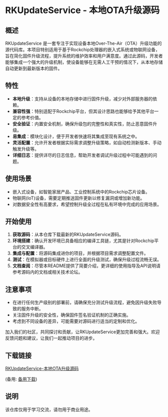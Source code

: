 # RKUpdateService - 本地OTA升级源码

## 概述

RKUpdateService 是一套专注于实现设备本地Over-The-Air（OTA）升级功能的源代码库。本项目特别适用于基于Rockchip处理器的嵌入式系统或物联网设备，旨在简化固件升级流程，提升系统的维护效率和用户满意度。通过此源码，开发者能够集成一个强大的升级机制，使设备能够在无需人工干预的情况下，从本地存储自动更新到最新版本的固件。

## 特性

- **本地升级**：支持从设备的本地存储中进行固件升级，减少对外部服务器的依赖。
- **兼容性强**：特别适配于Rockchip平台，但其设计思路也能够给予其他平台一定的参考价值。
- **安全验证**：内置安全机制，确保升级包的完整性和真实性，防止恶意固件升级。
- **易集成**：模块化设计，便于开发者快速将其集成至现有系统之中。
- **灵活配置**：允许开发者根据实际需求调整升级策略，如自动检测新版本、手动触发升级等。
- **详细日志**：提供详尽的日志信息，帮助开发者调试升级过程中可能遇到的问题。

## 使用场景

- 嵌入式设备，如智能家居产品、工业控制系统中的Rockchip芯片设备。
- 物联网(IoT)设备，需要定期推送固件更新以修复漏洞或增加新功能。
- 对数据安全性有高要求，希望控制升级全过程在私有环境中完成的应用场景。

## 开始使用

1. **获取源码**：从本仓库下载最新的RKUpdateService源码。
2. **环境搭建**：确认开发环境已具备相应的编译工具链，尤其是针对Rockchip平台的交叉编译器。
3. **集成与配置**：将源码集成进你的项目，并根据项目需求调整配置文件。
4. **测试**：在模拟器或目标硬件上进行全面的升级测试，确保升级过程流畅无误。
5. **文档查阅**：尽管本README提供了简要介绍，更详细的使用指导及API说明请参考源码内的文档或相关技术论坛。

## 注意事项

- 在进行任何生产级别的部署前，请确保充分测试升级流程，避免因升级失败导致的服务中断。
- 关注固件升级的安全性，确保固件签名验证机制的正确实施。
- 考虑到不同设备的差异，可能需要对源码进行适当的定制和优化。

加入我们的社区，共同探讨和贡献，让RKUpdateService更加完善和强大。欢迎反馈问题和建议，让我们一起推动项目的进步。

## 下载链接
[RKUpdateService-本地OTA升级源码](https://pan.quark.cn/s/6c70b9393f13) 

(备用: [备用下载](https://pan.baidu.com/s/15HpvPYwxD3UzsKko-lGaeA?pwd=1234))

## 说明

该仓库仅用于学习交流，请勿用于商业用途。
